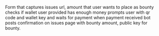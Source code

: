 Form that captures issues url, amount that user wants to place as bounty
checks if wallet user provided has enough money
prompts user with qr code and wallet key and waits for payment
when payment received
bot posts confirmation on issues page with bounty amount, public key for bounty.

